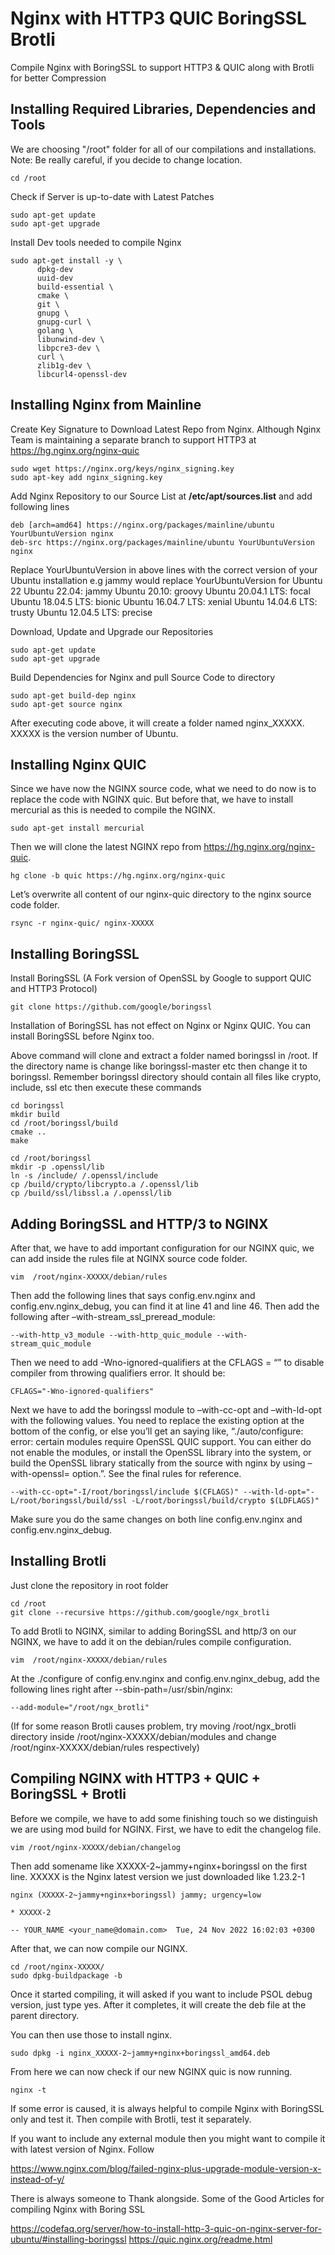 # Nginx with HTTP3 QUIC BoringSSL Brotli
Compile Nginx with BoringSSL to support HTTP3 &amp; QUIC along with Brotli for better Compression

## Installing Required Libraries, Dependencies and Tools
We are choosing "/root" folder for all of our compilations and installations. 
Note: Be really careful, if you decide to change location.
      
    cd /root

Check if Server is up-to-date with Latest Patches 
   
    sudo apt-get update
    sudo apt-get upgrade

Install Dev tools needed to compile Nginx    
    
    sudo apt-get install -y \
          dpkg-dev
          uuid-dev
          build-essential \
          cmake \
          git \
          gnupg \
          gnupg-curl \
          golang \
          libunwind-dev \
          libpcre3-dev \
          curl \
          zlib1g-dev \
          libcurl4-openssl-dev


## Installing Nginx from Mainline

Create Key Signature to Download Latest Repo from Nginx. Although Nginx Team is maintaining a separate branch to support HTTP3 at https://hg.nginx.org/nginx-quic
    
    sudo wget https://nginx.org/keys/nginx_signing.key
    sudo apt-key add nginx_signing.key

Add Nginx Repository to our Source List at **/etc/apt/sources.list** and add following lines

    deb [arch=amd64] https://nginx.org/packages/mainline/ubuntu YourUbuntuVersion nginx
    deb-src https://nginx.org/packages/mainline/ubuntu YourUbuntuVersion nginx

Replace YourUbuntuVersion in above lines with the correct version of your Ubuntu installation 
e.g jammy would replace YourUbuntuVersion for Ubuntu 22
Ubuntu 22.04: jammy
Ubuntu 20.10: groovy
Ubuntu 20.04.1 LTS: focal
Ubuntu 18.04.5 LTS: bionic
Ubuntu 16.04.7 LTS: xenial
Ubuntu 14.04.6 LTS: trusty
Ubuntu 12.04.5 LTS: precise

Download, Update and Upgrade our Repositories
    
    sudo apt-get update
    sudo apt-get upgrade

Build Dependencies for Nginx and pull Source Code to directory
    
    sudo apt-get build-dep nginx
    sudo apt-get source nginx

After executing code above, it will create a folder named nginx_XXXXX. XXXXX is the version number of Ubuntu.

## Installing Nginx QUIC

Since we have now the NGINX source code, what we need to do now is to replace the code with NGINX quic. 
But before that, we have to install mercurial as this is needed to compile the NGINX.
    
    sudo apt-get install mercurial

Then we will clone the latest NGINX repo from https://hg.nginx.org/nginx-quic.
    
    hg clone -b quic https://hg.nginx.org/nginx-quic

Let’s overwrite all content of our nginx-quic directory to the nginx source code folder.
    
    rsync -r nginx-quic/ nginx-XXXXX

## Installing BoringSSL

Install BoringSSL (A Fork version of OpenSSL by Google to support QUIC and HTTP3 Protocol)
    
    git clone https://github.com/google/boringssl     

Installation of BoringSSL has not effect on Nginx or Nginx QUIC. You can install BoringSSL before Nginx too.

Above command will clone and extract a folder named boringssl in /root. If the directory name is change like
boringssl-master etc then change it to boringssl. 
Remember boringssl directory should contain all files like crypto, include, ssl etc
then execute these commands

    cd boringssl    
    mkdir build 
    cd /root/boringssl/build
    cmake ..
    make

    cd /root/boringssl
    mkdir -p .openssl/lib
    ln -s /include/ /.openssl/include
    cp /build/crypto/libcrypto.a /.openssl/lib
    cp /build/ssl/libssl.a /.openssl/lib


## Adding BoringSSL and HTTP/3 to NGINX

After that, we have to add important configuration for our NGINX quic, 
we can add inside the rules file at NGINX source code folder.
    
    vim  /root/nginx-XXXXX/debian/rules

Then add the following lines that says config.env.nginx and config.env.nginx_debug, 
you can find it at line 41 and line 46. Then add the following after –with-stream_ssl_preread_module:
    
    --with-http_v3_module --with-http_quic_module --with-stream_quic_module 

Then we need to add -Wno-ignored-qualifiers at the CFLAGS = “” to disable compiler from throwing qualifiers error. 
It should be:
    
    CFLAGS="-Wno-ignored-qualifiers"

Next we have to add the boringssl module to –with-cc-opt and –with-ld-opt with the following values. 
You need to replace the existing option at the bottom of the config, or else you’ll get an saying like,
            “./auto/configure: error: certain modules require OpenSSL QUIC support. 
             You can either do not enable the modules, or install the OpenSSL library into the system, 
             or build the OpenSSL library statically from the source with nginx by using 
            –with-openssl= option.”. 
See the final rules for reference.
    
    --with-cc-opt="-I/root/boringssl/include $(CFLAGS)" --with-ld-opt="-L/root/boringssl/build/ssl -L/root/boringssl/build/crypto $(LDFLAGS)"

Make sure you do the same changes on both line config.env.nginx and config.env.nginx_debug.


## Installing Brotli

Just clone the repository in root folder
    
    cd /root
    git clone --recursive https://github.com/google/ngx_brotli

To add Brotli to NGINX, similar to adding BoringSSL and http/3 on our NGINX, 
we have to add it on the debian/rules compile configuration.
    
    vim  /root/nginx-XXXXX/debian/rules

At the ./configure of config.env.nginx and config.env.nginx_debug, 
add the following lines right after --sbin-path=/usr/sbin/nginx:
    
    --add-module="/root/ngx_brotli"

(If for some reason Brotli causes problem, try moving /root/ngx_brotli directory inside /root/nginx-XXXXX/debian/modules
and change /root/nginx-XXXXX/debian/rules respectively)


## Compiling NGINX with HTTP3 + QUIC + BoringSSL + Brotli

Before we compile, we have to add some finishing touch so we distinguish we are using mod build for NGINX.
First, we have to edit the changelog file.
    
    vim /root/nginx-XXXXX/debian/changelog

Then add somename like XXXXX-2~jammy+nginx+boringssl on the first line. XXXXX is the Nginx latest version we just downloaded like 1.23.2-1
    
    nginx (XXXXX-2~jammy+nginx+boringssl) jammy; urgency=low

    * XXXXX-2

    -- YOUR_NAME <your_name@domain.com>  Tue, 24 Nov 2022 16:02:03 +0300

After that, we can now compile our NGINX.
    
    cd /root/nginx-XXXXX/
    sudo dpkg-buildpackage -b

Once it started compiling, it will asked if you want to include PSOL debug version, 
just type yes. After it completes, it will create the deb file at the parent directory. 

You can then use those to install nginx.
    
    sudo dpkg -i nginx_XXXXX-2~jammy+nginx+boringssl_amd64.deb

From here we can now check if our new NGINX quic is now running.
    
    nginx -t
    
If some error is caused, it is always helpful to compile Nginx with BoringSSL only and test it. Then compile with Brotli, test it separately.


If you want to include any external module then you might want to compile it with latest version of Nginx. Follow

https://www.nginx.com/blog/failed-nginx-plus-upgrade-module-version-x-instead-of-y/


There is always someone to Thank alongside. Some of the Good Articles for compiling Nginx with Boring SSL

https://codefaq.org/server/how-to-install-http-3-quic-on-nginx-server-for-ubuntu/#installing-boringssl
https://quic.nginx.org/readme.html

